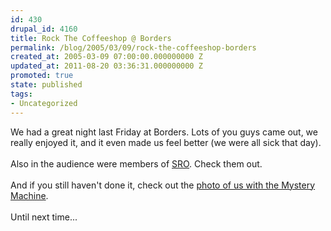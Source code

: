 ```yaml
---
id: 430
drupal_id: 4160
title: Rock The Coffeeshop @ Borders
permalink: /blog/2005/03/09/rock-the-coffeeshop-borders
created_at: 2005-03-09 07:00:00.000000000 Z
updated_at: 2011-08-20 03:36:31.000000000 Z
promoted: true
state: published
tags:
- Uncategorized
---
```

We had a great night last Friday at Borders. Lots of you guys came out, we really enjoyed it, and it even made us feel better (we were all sick that day).<br /><br />Also in the audience were members of <a href="http://www.srorocks.com/">SRO</a>. Check them out.<br /><br />And if you still haven't done it, check out the <a href="http://www.reddingbrothers.com/photos/">photo of us with the Mystery Machine</a>.<br /><br />Until next time...
